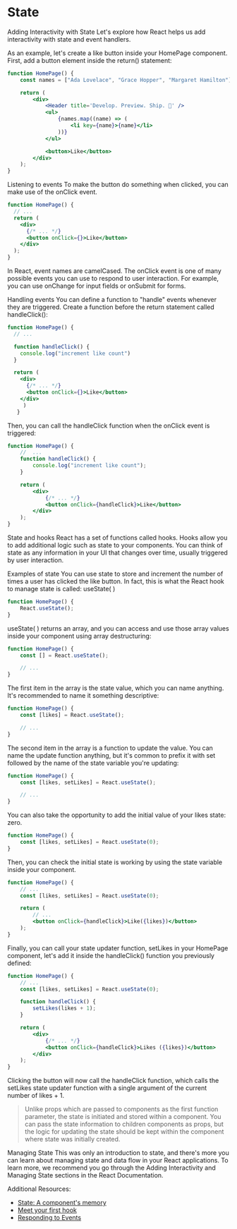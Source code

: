# State

Adding Interactivity with State
Let's explore how React helps us add interactivity with state and event handlers.

As an example, let's create a like button inside your HomePage component. First, add a button element inside the return() statement:

```jsx
function HomePage() {
	const names = ["Ada Lovelace", "Grace Hopper", "Margaret Hamilton"];

	return (
		<div>
			<Header title='Develop. Preview. Ship. 🚀' />
			<ul>
				{names.map((name) => (
					<li key={name}>{name}</li>
				))}
			</ul>

			<button>Like</button>
		</div>
	);
}
```

Listening to events
To make the button do something when clicked, you can make use of the onClick event.

```jsx
function HomePage() {
  // ...
  return (
    <div>
      {/* ... */}
      <button onClick={}>Like</button>
    </div>
  );
}
```

In React, event names are camelCased. The onClick event is one of many possible events you can use to respond to user interaction. For example, you can use onChange for input fields or onSubmit for forms.

Handling events
You can define a function to "handle" events whenever they are triggered. Create a function before the return statement called handleClick():

```jsx
function HomePage() {
  // ...

  function handleClick() {
    console.log("increment like count")
  }

  return (
    <div>
      {/* ... */}
	  <button onClick={}>Like</button>
    </div>
     )
   }
```

Then, you can call the handleClick function when the onClick event is triggered:

```jsx
function HomePage() {
	// 	...
	function handleClick() {
		console.log("increment like count");
	}

	return (
		<div>
			{/* ... */}
			<button onClick={handleClick}>Like</button>
		</div>
	);
}
```

State and hooks
React has a set of functions called hooks. Hooks allow you to add additional logic such as state to your components. You can think of state as any information in your UI that changes over time, usually triggered by user interaction.

Examples of state
You can use state to store and increment the number of times a user has clicked the like button. In fact, this is what the React hook to manage state is called: useState( )

```jsx
function HomePage() {
	React.useState();
}
```

useState( ) returns an array, and you can access and use those array values inside your component using array destructuring:

```jsx
function HomePage() {
	const [] = React.useState();

	// ...
}
```

The first item in the array is the state value, which you can name anything. It's recommended to name it something descriptive:

```jsx
function HomePage() {
	const [likes] = React.useState();

	// ...
}
```

The second item in the array is a function to update the value. You can name the update function anything, but it's common to prefix it with set followed by the name of the state variable you're updating:

```jsx
function HomePage() {
	const [likes, setLikes] = React.useState();

	// ...
}
```

You can also take the opportunity to add the initial value of your likes state: zero.

```jsx
function HomePage() {
	const [likes, setLikes] = React.useState(0);
}
```

Then, you can check the initial state is working by using the state variable inside your component.

```jsx
function HomePage() {
	// ...
	const [likes, setLikes] = React.useState(0);

	return (
		// ...
		<button onClick={handleClick}>Like({likes})</button>
	);
}
```

Finally, you can call your state updater function, setLikes in your HomePage component, let's add it inside the handleClick() function you previously defined:

```jsx
function HomePage() {
	// ...
	const [likes, setLikes] = React.useState(0);

	function handleClick() {
		setLikes(likes + 1);
	}

	return (
		<div>
			{/* ... */}
			<button onClick={handleClick}>Likes ({likes})</button>
		</div>
	);
}
```

Clicking the button will now call the handleClick function, which calls the setLikes state updater function with a single argument of the current number of likes + 1.

> Unlike props which are passed to components as the first function parameter, the state is initiated and stored within a component. You can pass the state information to children components as props, but the logic for updating the state should be kept within the component where state was initially created.

Managing State
This was only an introduction to state, and there's more you can learn about managing state and data flow in your React applications. To learn more, we recommend you go through the Adding Interactivity and Managing State sections in the React Documentation.

Additional Resources:

- [State: A component's memory](https://react.dev/learn/state-a-components-memory)
- [Meet your first hook](https://react.dev/learn/state-a-components-memory#meet-your-first-hook)
- [Responding to Events](https://react.dev/learn/responding-to-events)
